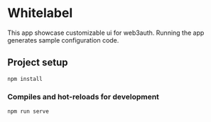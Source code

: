 # Whitelabel
This app showcase customizable ui for web3auth. Running the app generates sample configuration code.

## Project setup
```
npm install
```

### Compiles and hot-reloads for development
```
npm run serve
```